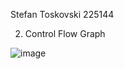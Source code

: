 Stefan Toskovski 225144

2. Control Flow Graph

![image](https://github.com/stevetosak/SI_2024_lab2_225144/assets/116950252/a9407b45-06a6-481f-befb-0044fc30f927)
